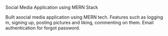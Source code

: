 Social Media Application using MERN Stack

Built asocial media application using MERN tech. Features such as logging in, signing up, posting pictures and liking, commenting on them. Email authentication for forgot password.
